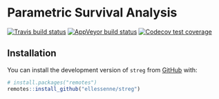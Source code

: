 
<!-- README.md is generated from README.Rmd. Please edit that file -->

# Parametric Survival Analysis

<!-- badges: start -->

[![Travis build
status](https://travis-ci.org/ellessenne/streg.svg?branch=master)](https://travis-ci.org/ellessenne/streg)
[![AppVeyor build
status](https://ci.appveyor.com/api/projects/status/github/ellessenne/streg?branch=master&svg=true)](https://ci.appveyor.com/project/ellessenne/streg)
[![Codecov test
coverage](https://codecov.io/gh/ellessenne/streg/branch/master/graph/badge.svg)](https://codecov.io/gh/ellessenne/streg?branch=master)
<!-- badges: end -->

## Installation

You can install the development version of `streg` from
[GitHub](https://github.com/) with:

``` r
# install.packages("remotes")
remotes::install_github("ellessenne/streg")
```
